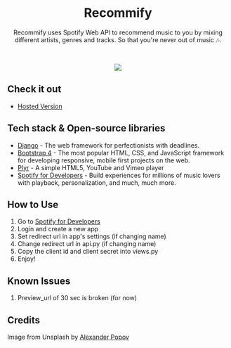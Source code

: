 <h1 align="center">Recommify</h1>

<p align="center">
Recommify uses Spotify Web API to recommend music to you by mixing different artists, genres and tracks.
So that you're never out of music 🎶.<br>
</p>
<br>


<p align="center">
<img src="https://github.com/AndroShivam/Recommify/blob/main/screenshots/recommify.gif?raw=true"/>
</p>

## Check it out
- [Hosted Version](https://recommify.herokuapp.com) 

## Tech stack & Open-source libraries
- [Django](https://www.djangoproject.com/) - The web framework for perfectionists with deadlines.
- [Bootstrap 4](https://github.com/twbs/bootstrap) - The most popular HTML, CSS, and JavaScript framework for developing responsive, mobile first projects on the web.
- [Plyr](https://github.com/sampotts/plyr) - A simple HTML5, YouTube and Vimeo player
- [Spotify for Developers](https://developer.spotify.com/) - Build experiences for millions of music lovers with playback, personalization, and much, much more.

## How to Use
1. Go to [Spotify for Developers](https://developer.spotify.com/dashboard)
2. Login and create a new app
3. Set redirect url in app's settings (if changing name)
4. Change redirect url in api.py (if changing name)
5. Copy the client id and client secret into views.py
6. Enjoy!

## Known Issues
1. Preview_url of 30 sec is broken (for now)

## Credits
Image from Unsplash by [Alexander Popov](https://unsplash.com/@5tep5)
